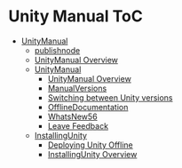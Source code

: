 Unity Manual ToC
================
 - [UnityManual]()
	 - [publishnode](publishnode.md)
	 - [UnityManual Overview](UpdateFileNamePM)
	 - [UnityManual]()
		 - [UnityManual Overview](UnityManual_1.md)
		 - [ManualVersions](ManualVersions.md)
		 - [Switching between Unity versions](SwitchingDocumentationVersions.md)
		 - [OfflineDocumentation](OfflineDocumentation.md)
		 - [WhatsNew56](WhatsNew56.md)
		 - [Leave Feedback](LeaveFeedback.md)
	 - [InstallingUnity]()
		 - [Deploying Unity Offline](DeployingUnityOffline.md)
		 - [InstallingUnity Overview](InstallingUnity.md)

